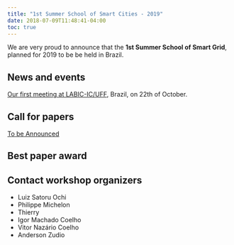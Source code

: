 ```yaml
---
title: "1st Summer School of Smart Cities - 2019"
date: 2018-07-09T11:48:41-04:00
toc: true
---
```


We are very proud to announce that the **1st Summer School of Smart Grid**, planned for 2019 to be be held in Brazil.

## News and events

[Our first meeting at LABIC-IC/UFF](/meetings/events/school/firstMeeting2SCSC/), Brazil, on 22th of October.
## Call for papers
[To be Announced](/wcisc2018/WCCI_2018_SmartCities.pdf)




## Best paper award



## Contact workshop organizers

* Luiz Satoru Ochi
* Philippe Michelon
* Thierry
* Igor Machado Coelho
* Vitor Nazário Coelho
* Anderson Zudio
